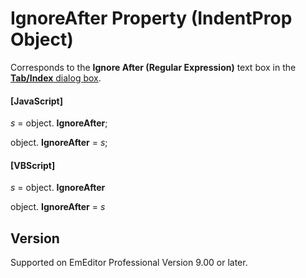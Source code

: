 # IgnoreAfter Property (IndentProp Object)

Corresponds to the **Ignore After (Regular Expression)** text box in the [**Tab/Index** dialog box](../../dlg/properties/general/indent/index).

#### \[JavaScript\]

_s_ = object. **IgnoreAfter**;

object. **IgnoreAfter** = _s_;

#### \[VBScript\]

_s_ = object. **IgnoreAfter**

object. **IgnoreAfter** = _s_

## Version

Supported on EmEditor Professional Version 9.00 or later.